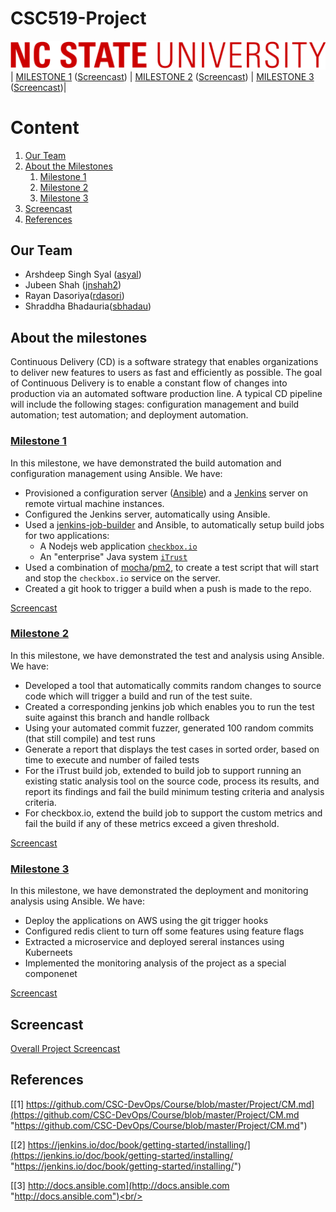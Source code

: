# CSC519-Project

![](./resources/01-NCSU-Logo.png)
| [MILESTONE 1](https://github.com/rayandasoriya/PipelineProject-DevOps/tree/Milestone1) ([Screencast](https://youtu.be/9UFJjtvXmZY)) | [MILESTONE 2](https://github.com/rayandasoriya/PipelineProject-DevOps/tree/Milestone2) ([Screencast](https://youtu.be/lFrX53iuUzw)) | [MILESTONE 3](https://github.com/rayandasoriya/PipelineProject-DevOps/tree/Milestone3) ([Screencast](https://youtu.be/78HHSHWss1I))|

# Content
1. [Our Team](#our-team)
2. [About the Milestones](#about-the-milestones)
	1. [Milestone 1](#milestone-1) 
	2. [Milestone 2](#milestone-2)
	3. [Milestone 3](#milestone-3)
3. [Screencast](#screencast)
4. [References](#references)

## Our Team

* Arshdeep Singh Syal ([asyal](mailto:asyal@ncsu.edu))
* Jubeen Shah ([jnshah2](mailto:jnshah2@ncsu.edu))
* Rayan Dasoriya([rdasori](mailto:rdasori@ncsu.edu))
* Shraddha Bhadauria([sbhadau](mailto:sbhadau@ncsu.edu))

## About the milestones

Continuous Delivery (CD) is a software strategy that enables organizations to deliver new features to users as fast and efficiently as possible. The goal of Continuous Delivery is to enable a constant flow of changes into production via an automated software production line. A typical CD pipeline will include the following stages: configuration management and build automation; test automation; and deployment automation.

### [Milestone 1](https://github.com/rayandasoriya/PipelineProject-DevOps/tree/Milestone1)

In this milestone, we have demonstrated the build automation and configuration management using Ansible. We have:

* Provisioned a configuration server ([Ansible](https://www.ansible.com)) and a [Jenkins](https://jenkins.io) server on remote virtual machine instances.
* Configured the Jenkins server, automatically using Ansible.
* Used a [jenkins-job-builder](https://docs.openstack.org/infra/jenkins-job-builder/) and Ansible, to automatically setup build jobs for two applications:
	* A Nodejs web application [`checkbox.io`](https://github.com/chrisparnin/checkbox.io)
	* An "enterprise" Java system [`iTrust`](https://github.ncsu.edu/engr-csc326-staff/iTrust2-v4/tree/master/iTrust2)
* Used a combination of [mocha](https://www.npmjs.com/package/mocha)/[pm2](https://www.npmjs.com/package/pm2), to create a test script that will start and stop the `checkbox.io` service on the server.
* Created a git hook to trigger a build when a push is made to the repo.

[Screencast](https://youtu.be/9UFJjtvXmZY)

### [Milestone 2](https://github.com/rayandasoriya/PipelineProject-DevOps/tree/Milestone2)

In this milestone, we have demonstrated the test and analysis using Ansible. We have:

* Developed a tool that automatically commits random changes to source code which will trigger a build and run of the test suite.
* Created a corresponding jenkins job which enables you to run the test suite against this branch and handle rollback
* Using your automated commit fuzzer, generated 100 random commits (that still compile) and test runs
* Generate a report that displays the test cases in sorted order, based on time to execute and number of failed tests
* For the iTrust build job, extended to build job to support running an existing static analysis tool on the source code, process its results, and report its findings and fail the build minimum testing criteria and analysis criteria.
* For checkbox.io, extend the build job to support the custom metrics and fail the build if any of these metrics exceed a given threshold.

[Screencast](https://youtu.be/lFrX53iuUzw)

### [Milestone 3](https://github.com/rayandasoriya/PipelineProject-DevOps/tree/Milestone3)

In this milestone, we have demonstrated the deployment and monitoring analysis using Ansible. We have:

* Deploy the applications on AWS using the git trigger hooks
* Configured redis client to turn off some features using feature flags
* Extracted a microservice and deployed sereral instances using Kuberneets
* Implemented the monitoring analysis of the project as a special componenet

[Screencast](https://youtu.be/78HHSHWss1I)
## Screencast

[Overall Project Screencast](https://youtu.be/zY5L-M_cXSY)

## References

[[1] https://github.com/CSC-DevOps/Course/blob/master/Project/CM.md](https://github.com/CSC-DevOps/Course/blob/master/Project/CM.md "https://github.com/CSC-DevOps/Course/blob/master/Project/CM.md")

[[2] https://jenkins.io/doc/book/getting-started/installing/](https://jenkins.io/doc/book/getting-started/installing/ "https://jenkins.io/doc/book/getting-started/installing/")

[[3] http://docs.ansible.com](http://docs.ansible.com "http://docs.ansible.com")<br/>
